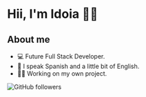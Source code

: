 <div aling="center">
<h1 aling="center">Hii, I'm Idoia 👋🏼</h1>
</div>

## About me
- 💻 Future Full Stack Developer.
- 👅 I speak Spanish and a little bit of English.
- 💪🏼 Working on my own project.


<img alt="GitHub followers" src="https://img.shields.io/github/followers/imenor-u?style=social">
